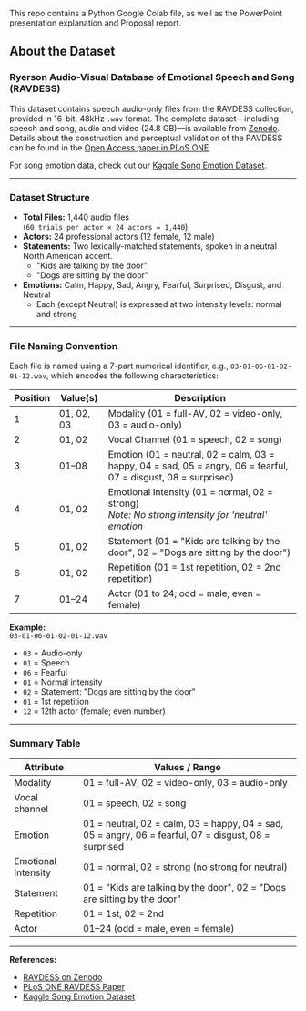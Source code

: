 This repo contains a Python Google Colab file, as well as the PowerPoint presentation explanation and Proposal report.

## About the Dataset

### Ryerson Audio-Visual Database of Emotional Speech and Song (RAVDESS)

This dataset contains speech audio-only files from the RAVDESS collection, provided in 16-bit, 48kHz `.wav` format. The complete dataset—including speech and song, audio and video (24.8 GB)—is available from [Zenodo](https://zenodo.org/). Details about the construction and perceptual validation of the RAVDESS can be found in the [Open Access paper in PLoS ONE](https://journals.plos.org/plosone/article?id=10.1371/journal.pone.0196391).

For song emotion data, check out our [Kaggle Song Emotion Dataset](https://www.kaggle.com/datasets/uwrfkaggler/ravdess-emotional-song-audio).

---

### Dataset Structure

- **Total Files:** 1,440 audio files  
  (`60 trials per actor × 24 actors = 1,440`)
- **Actors:** 24 professional actors (12 female, 12 male)
- **Statements:** Two lexically-matched statements, spoken in a neutral North American accent.
    - "Kids are talking by the door"
    - "Dogs are sitting by the door"
- **Emotions:** Calm, Happy, Sad, Angry, Fearful, Surprised, Disgust, and Neutral
    - Each (except Neutral) is expressed at two intensity levels: normal and strong

---

### File Naming Convention

Each file is named using a 7-part numerical identifier, e.g., `03-01-06-01-02-01-12.wav`, which encodes the following characteristics:

| Position | Value(s) | Description |
|----------|----------|-------------|
| 1        | 01, 02, 03 | Modality (01 = full-AV, 02 = video-only, 03 = audio-only) |
| 2        | 01, 02     | Vocal Channel (01 = speech, 02 = song) |
| 3        | 01–08      | Emotion (01 = neutral, 02 = calm, 03 = happy, 04 = sad, 05 = angry, 06 = fearful, 07 = disgust, 08 = surprised) |
| 4        | 01, 02     | Emotional Intensity (01 = normal, 02 = strong) <br> *Note: No strong intensity for 'neutral' emotion* |
| 5        | 01, 02     | Statement (01 = "Kids are talking by the door", 02 = "Dogs are sitting by the door") |
| 6        | 01, 02     | Repetition (01 = 1st repetition, 02 = 2nd repetition) |
| 7        | 01–24      | Actor (01 to 24; odd = male, even = female) |

**Example:**  
`03-01-06-01-02-01-12.wav`  
- `03` = Audio-only  
- `01` = Speech  
- `06` = Fearful  
- `01` = Normal intensity  
- `02` = Statement: "Dogs are sitting by the door"  
- `01` = 1st repetition  
- `12` = 12th actor (female; even number)  

---

### Summary Table

| Attribute          | Values / Range                                        |
|--------------------|------------------------------------------------------|
| Modality           | 01 = full-AV, 02 = video-only, 03 = audio-only       |
| Vocal channel      | 01 = speech, 02 = song                               |
| Emotion            | 01 = neutral, 02 = calm, 03 = happy, 04 = sad, 05 = angry, 06 = fearful, 07 = disgust, 08 = surprised |
| Emotional Intensity| 01 = normal, 02 = strong (no strong for neutral)     |
| Statement          | 01 = "Kids are talking by the door", 02 = "Dogs are sitting by the door" |
| Repetition         | 01 = 1st, 02 = 2nd                                   |
| Actor              | 01–24 (odd = male, even = female)                    |

---

**References:**
- [RAVDESS on Zenodo](https://zenodo.org/record/1188976)
- [PLoS ONE RAVDESS Paper](https://journals.plos.org/plosone/article?id=10.1371/journal.pone.0196391)
- [Kaggle Song Emotion Dataset](https://www.kaggle.com/datasets/uwrfkaggler/ravdess-emotional-song-audio)
